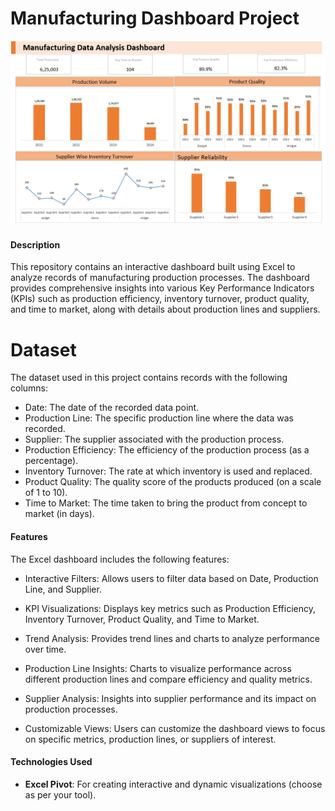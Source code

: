 # Manufacturing Dashboard Project

![Manufacturing Dashboard](P10_Manufacturing_dashboard.png)

#### **Description**
This repository contains an interactive dashboard built using Excel to analyze records of manufacturing production processes. The dashboard provides comprehensive insights into various Key Performance Indicators (KPIs) such as production efficiency, inventory turnover, product quality, and time to market, along with details about production lines and suppliers.

# Dataset
The dataset used in this project contains records with the following columns:

- Date: The date of the recorded data point.
- Production Line: The specific production line where the data was recorded.
- Supplier: The supplier associated with the production process.
- Production Efficiency: The efficiency of the production process (as a percentage).
- Inventory Turnover: The rate at which inventory is used and replaced.
- Product Quality: The quality score of the products produced (on a scale of 1 to 10).
- Time to Market: The time taken to bring the product from concept to market (in days).

#### **Features**

The Excel dashboard includes the following features:

- Interactive Filters: Allows users to filter data based on Date, Production Line, and Supplier.

- KPI Visualizations: Displays key metrics such as Production Efficiency, Inventory Turnover, Product Quality, and Time to Market.

- Trend Analysis: Provides trend lines and charts to analyze performance over time.

- Production Line Insights: Charts to visualize performance across different production lines and compare efficiency and quality metrics.

- Supplier Analysis: Insights into supplier performance and its impact on production processes.

- Customizable Views: Users can customize the dashboard views to focus on specific metrics, production lines, or suppliers of interest.

#### **Technologies Used**

- **Excel Pivot**: For creating interactive and dynamic visualizations (choose as per your tool).


